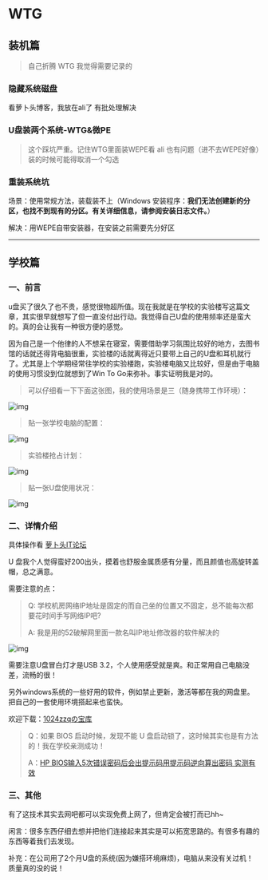 # WTG

## 装机篇

> 自己折腾 WTG 我觉得需要记录的

### 隐藏系统磁盘

看萝卜头博客，我放在ali了  有批处理解决



### U盘装两个系统-WTG&微PE

> 这个踩坑严重。记住WTG里面装WEPE看 ali 也有问题（进不去WEPE好像）装的时候可能得取消一个勾选

### 重装系统坑

场景：使用常规方法，装载装不上（Windows 安装程序：**我们无法创建新的分区，也找不到现有的分区。有关详细信息，请参阅安装日志文件。**）

解决：用WEPE自带安装器，在安装之前需要先分好区



***

## 学校篇

### 一、前言

u盘买了很久了也不贵，感觉很物超所值。现在我就是在学校的实验楼写这篇文章，其实很早就想写了但一直没付出行动。我觉得自己U盘的使用频率还是蛮大的。真的会让我有一种很方便的感觉。

因为自己是一个他律的人不想呆在寝室，需要借助学习氛围比较好的地方，去图书馆的话就还得背电脑很重，实验楼的话就离得近只要带上自己的U盘和耳机就行了。尤其是上个学期经常往学校的实验楼跑，实验楼电脑又比较好，但是由于电脑的使用习惯没到位就想到了Win To Go来弥补。事实证明我是对的。

> 可以仔细看一下下面这张图，我的使用场景是三（随身携带工作环境）：

![img](https://images.zzq8.cn/img/202207191647279.png)



> 贴一张学校电脑的配置：

![img](https://images.zzq8.cn/img/202207191647131.png)



> 实验楼抢占计划：

![img](https://images.zzq8.cn/img/202207191648287.png)



> 贴一张U盘使用状况：

![img](https://images.zzq8.cn/img/202207191648405.png)

### 二、详情介绍

具体操作看 [萝卜头IT论坛](https://bbs.luobotou.org/thread-761-1-1.html) 

U 盘我个人觉得蛮好200出头，摸着也舒服金属质感有分量，而且颜值也高旋转盖帽，总之满意。

需要注意的点：

> Q: 学校机房网络IP地址是固定的而自己坐的位置又不固定，总不能每次都要花时间手写网络IP吧?
>
> A:  我是用的52破解网里面一款名叫IP地址修改器的软件解决的

![img](https://images.zzq8.cn/img/202207191648251.png)

需要注意U盘冒白灯才是USB 3.2，个人使用感受就是爽。和正常用自己电脑没差，流畅的很！

另外windows系统的一些好用的软件，例如禁止更新，激活等都在我的网盘里。把自己的一套使用环境搭起来也蛮快。

欢迎下载：[1024zzqの宝库](https://share.1024zzq.com/)



> Q：如果 BIOS 启动时候，发现不能 U 盘启动锁了，这时候其实也是有方法的！我在学校亲测成功！
>
> A：[HP BIOS输入5次错误密码后会出提示码用提示码逆向算出密码 实测有效](https://bios-pw.org/)



### 三、其他

有了这技术其实去网吧都可以实现免费上网了，但肯定会被打而已hh~

闲言：很多东西仔细去想并把他们连接起来其实是可以拓宽思路的。有很多有趣的东西等着我们去发现。



补充：在公司用了2个月U盘的系统(因为嫌搭环境麻烦)，电脑从来没有关过机！质量真的没的说！
